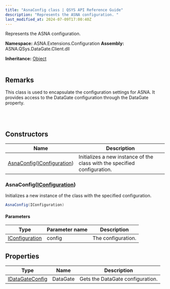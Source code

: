 ```yaml
---
title: "AsnaConfig class | QSYS API Reference Guide"
description: "Represents the ASNA configuration. "
last_modified_at: 2024-07-09T17:00:40Z
---
```


Represents the ASNA configuration.

**Namespace:** ASNA.Extensions.Configuration
**Assembly:** ASNA.QSys.DataGate.Client.dll

**Inheritance:** [Object](https://docs.microsoft.com/en-us/dotnet/api/system.object)
<br>
<br>

## Remarks
This class is used to encapsulate the configuration settings for ASNA. It provides access to the DataGate configuration through the DataGate property.

<br>
<br>

## Constructors

| Name | Description |
| --- | --- |
| [AsnaConfig](#asnaconfigiconfiguration)([IConfiguration](https://learn.microsoft.com/en-us/dotnet/api/microsoft.extensions.configuration.iconfiguration?view=net-8.0)) | Initializes a new instance of the  class with the specified configuration.

### AsnaConfig([IConfiguration](https://learn.microsoft.com/en-us/dotnet/api/microsoft.extensions.configuration.iconfiguration?view=net-8.0))

Initializes a new instance of the  class with the specified configuration.

```cs
AsnaConfig(IConfiguration)
```

#### Parameters

| Type | Parameter name | Description
| --- | --- | ---
| [IConfiguration](https://learn.microsoft.com/en-us/dotnet/api/microsoft.extensions.configuration.iconfiguration?view=net-8.0) | config | The configuration.

## Properties

| Type | Name | Description
| --- | --- | --- 
| [IDataGateConfig](/reference/datagate/extensions-configuration/i-datagate-config.html) | DataGate | Gets the DataGate configuration. |
